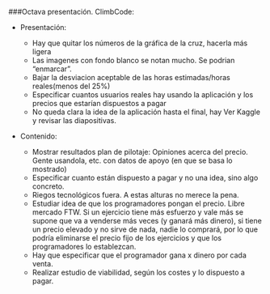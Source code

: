 ###Octava presentación. ClimbCode:

* Presentación:
	* Hay que quitar los números de la gráfica de la cruz, hacerla más ligera
	* Las imagenes con fondo blanco se notan mucho. Se podrian “enmarcar”.
	* Bajar la desviacion aceptable de las horas estimadas/horas reales(menos del 25%) 
	* Especificar cuantos usuarios reales hay usando la aplicación y los precios que estarían dispuestos a pagar
	* No queda clara la idea de la aplicación hasta el final, hay Ver Kaggle y revisar las diapositivas.

* Contenido:
	* Mostrar resultados plan de pilotaje: Opiniones acerca del precio. Gente usandola, etc. con datos de apoyo (en que se basa lo mostrado)
	* Especificar cuanto están dispuesto a pagar y no una idea, sino algo concreto.
	* Riegos tecnológicos fuera. A estas alturas no merece la pena.
	* Estudiar idea de que los programadores pongan el precio. Libre mercado FTW. Si un ejercicio tiene más esfuerzo y vale más se supone que va a venderse más veces (y ganará más dinero), si tiene un precio elevado y no sirve de nada, nadie lo comprará, por lo que podría eliminarse el precio fijo de los ejercicios y que los programadores lo establezcan.
	* Hay que especificar que el programador gana x dinero por cada venta.
	* Realizar estudio de viabilidad, según los costes y lo dispuesto a pagar.
